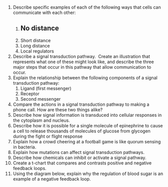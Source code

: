 1. Describe specific examples of each of the following ways that cells can communicate with each other:  
	1. No distance
		- 
	2. Short distance
	3. Long distance
	4. Local regulators
2. Describe a signal transduction pathway.  Create an illustration that represents what one of these might look like, and describe the three major steps that occur in this pathway that allow communication to occur.
3. Explain the relationship between the following components of a signal transduction pathway:  
	1. Ligand (first messenger)  
	2. Receptor  
	3. Second messenger
4. Compare the actions in a signal transduction pathway to making a phone call. How are these two things alike?
5. Describe how signal information is transduced into cellular responses in the cytoplasm and nucleus.
6. Describe how it is possible for a single molecule of epinephrine to cause a cell to release thousands of molecules of glucose from glycogen during the fight or flight response
7. Explain how a crowd cheering at a football game is like quorum sensing in bacteria.
8. Explain how mutations can affect signal transduction pathways.
9. Describe how chemicals can inhibit or activate a signal pathway.
10. Create a t-chart that compares and contrasts positive and negative feedback loops.
11. Using the diagram below, explain why the regulation of blood sugar is an example of a negative feedback loop.